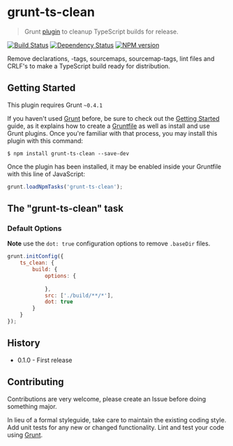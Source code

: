# grunt-ts-clean

> Grunt [plugin](http://gruntjs.com/) to cleanup TypeScript builds for release.

[![Build Status](https://secure.travis-ci.org/grunt-ts/grunt-ts-clean.png?branch=master)](http://travis-ci.org/grunt-ts/grunt-ts-clean) [![Dependency Status](https://gemnasium.com/grunt-ts/grunt-ts-clean.png)](https://gemnasium.com/grunt-ts/grunt-ts-clean) [![NPM version](https://badge.fury.io/js/grunt-ts-clean.png)](http://badge.fury.io/js/grunt-ts-clean)

Remove declarations, <reference>-tags, sourcemaps, sourcemap-tags,  lint files and CRLF's to make a TypeScript build ready for distribution.

## Getting Started
This plugin requires Grunt `~0.4.1`

If you haven't used [Grunt](http://gruntjs.com/) before, be sure to check out the [Getting Started](http://gruntjs.com/getting-started) guide, as it explains how to create a [Gruntfile](http://gruntjs.com/sample-gruntfile) as well as install and use Grunt plugins. Once you're familiar with that process, you may install this plugin with this command:

```shell
$ npm install grunt-ts-clean --save-dev
```

Once the plugin has been installed, it may be enabled inside your Gruntfile with this line of JavaScript:

```js
grunt.loadNpmTasks('grunt-ts-clean');
```

## The "grunt-ts-clean" task

### Default Options

**Note** use the `dot: true` configuration options to remove `.baseDir` files.

```js
grunt.initConfig({
	ts_clean: {
		build: {
			options: {
				
			},
			src: ['./build/**/*'],
			dot: true
		}
	}
});
```

## History

* 0.1.0 - First release

## Contributing

Contributions are very welcome, please create an Issue before doing something major.

In lieu of a formal styleguide, take care to maintain the existing coding style. Add unit tests for any new or changed functionality. Lint and test your code using [Grunt](http://gruntjs.com/).

